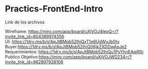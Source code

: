# Practics-FrontEnd-Intro 
Link de los archivos

Wireframe:  https://miro.com/app/board/uXjVOJ4IepQ=/?invite_link_id=804389974356   
UI: https://1drv.ms/b/s!ApJtBMpb52lhiQxT1q6UdWvJb0ty
Buyer:https://1drv.ms/b/s!ApJtBMpb52lhiQ06jkZXDDwApJe2
Requerimientos: https://1drv.ms/b/s!ApJtBMpb52lhiQu1PvYhnEAqjR5j
Publico Objetivo:https://miro.com/app/board/uXjVOJWD234=/?invite_link_id=962897928106
